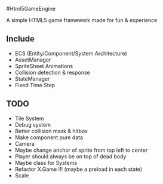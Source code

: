 #Html5GameEngine

A simple HTML5 game framework made for fun & experience

## Include

* ECS (Entity/Component/System Architecture)
* AssetManager
* SpriteSheet Animations
* Collision detection & response
* StateManager
* Fixed Time Step

## TODO

* Tile System
* Debug system
* Better collision mask & hitbox
* Make component pure data
* Camera
* Maybe change anchor of sprite from top left to center
* Player should always be on top of dead body
* Maybe class for Systems
* Refactor X.Game !!! (maybe a preload in each state)
* Scale
